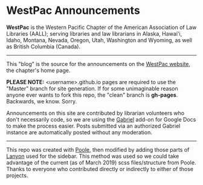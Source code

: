# WestPac Announcements

**WestPac** is the Western Pacific Chapter of the American Association of Law Libraries (AALL); serving libraries and law librarians in Alaska, Hawai'i, Idaho, Montana, Nevada, Oregon, Utah, Washington and Wyoming, as well as British Columbia (Canada).

--------------------------------------------------------------------------------

This "blog" is the source for the announcements on the [WestPac website](http://chapters.aallnet.org/westpac/), the chapter's home page.

**PLEASE NOTE:** \<username\>.github.io pages are required to use the "Master" branch for site generation. If for some unimaginable reason anyone ever wants to fork this repo, the "clean" branch is **gh-pages**. Backwards, we know. Sorry.

Announcements on this site are contributed by librarian volunteers who don't necessarily code, so we are using the [Gabriel](https://chrome.google.com/webstore/detail/gabriel/okimajjeocnndpifeelaajdebkkbckff?hl=en-GB) add-on for Google Docs to make the process easier. Posts submitted via an authorized Gabriel instance are automatically posted without any moderation.

--------------------------------------------------------------------------------

This repo was created with [Poole](http://getpoole.com/), then modified by adding those parts of [Lanyon](http://lanyon.getpoole.com/) used for the sidebar. This method was used so we could take advantage of the current (as of March 2019) scss files/structure from Poole. Thanks to everyone who contributed directly or indirectly to either of those projects.

